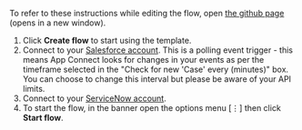 To refer to these instructions while editing the flow, open [the github page](https://github.com/ot4i/app-connect-templates/blob/master/resources/markdown/Sync%20new%20Salesforce%20cases%20and%20comments%20with%20ServiceNow_instructions.md) (opens in a new window).

1. Click **Create flow** to start using the template.
1. Connect to your [Salesforce account](https://developer.ibm.com/integration/docs/app-connect/how-to-guides-for-apps/use-ibm-app-connect-salesforce/). This is a polling event trigger - this means App Connect looks for changes in your events as per the timeframe selected in the "Check for new 'Case' every (minutes)" box. You can choose to change this interval but please be aware of your API limits.
1. Connect to your [ServiceNow account](https://developer.ibm.com/integration/docs/app-connect/how-to-guides-for-apps/use-ibm-app-connect-servicenow/).
1. To start the flow, in the banner open the options menu [&#8942;] then click **Start flow**.

